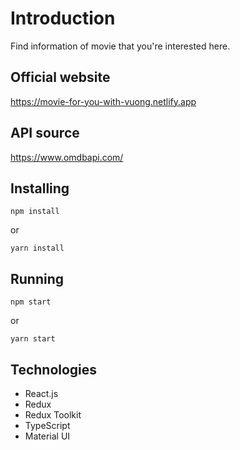 # Introduction
Find information of movie that you're interested here.

## Official website
<a href="https://movie-for-you-with-vuong.netlify.app/" target="_blank">https://movie-for-you-with-vuong.netlify.app</a>

## API source
<a href="https://www.omdbapi.com/" target="_blank">https://www.omdbapi.com/</a>

## Installing
```
npm install
```
or
```
yarn install
```

## Running
```
npm start
```
or
```
yarn start
```

## Technologies
- React.js
- Redux
- Redux Toolkit
- TypeScript
- Material UI